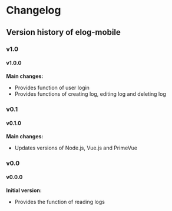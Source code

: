 # Changelog

## Version history of elog-mobile

### v1.0

#### v1.0.0

**Main changes:**

- Provides function of user login
- Provides functions of creating log, editing log and deleting log 

### v0.1

#### v0.1.0

**Main changes:**

- Updates versions of Node.js, Vue.js and PrimeVue

### v0.0

#### v0.0.0

**Initial version:**

- Provides the function of reading logs